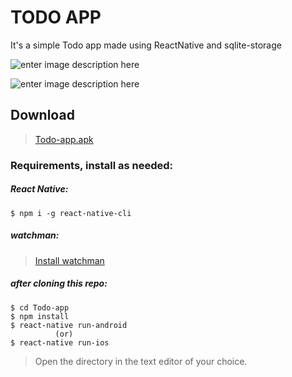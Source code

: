 
# TODO APP
It's a simple Todo app made using ReactNative and sqlite-storage

![enter image description here](https://lh3.googleusercontent.com/AOqz9odQ1L1vJlRAmHN36HtcAF8bKS4_6xD7gK2bxbr1XRnBWZpCG6kap9uMKmCxZPNXkbnY8zpa)


![enter image description here](https://lh3.googleusercontent.com/F1UB1YdEyXNJqc8u130xDMnL01h2dlu6LQb4Yl8drDaRltXsbQQpyHTHHxN27IdgY1APqpW_wwkI)
## Download
>[Todo-app.apk](https://drive.google.com/open?id=1O8lcZ9VqHRw4FIREW7A3gA9xf3k-y3Qk)
### Requirements, install as needed:

##### React Native:
```
$ npm i -g react-native-cli
```

##### watchman:

>[Install watchman](https://facebook.github.io/watchman/docs/install.html)

##### after cloning this repo:

```
$ cd Todo-app
$ npm install
$ react-native run-android
          (or)
$ react-native run-ios
```

>Open the directory in the text editor of your choice.

